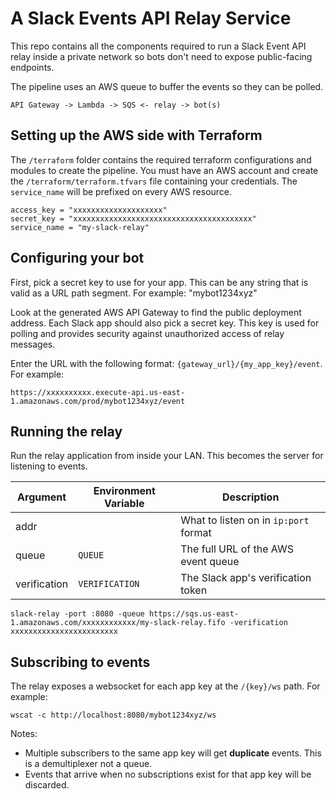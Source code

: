 # A Slack Events API Relay Service

This repo contains all the components required to run a Slack Event API relay inside a private network so
bots don't need to expose public-facing endpoints.

The pipeline uses an AWS queue to buffer the events so they can be polled.

```
API Gateway -> Lambda -> SQS <- relay -> bot(s)
```


## Setting up the AWS side with Terraform

The `/terraform` folder contains the required terraform configurations and modules to create the pipeline. You must have an AWS account
and create the `/terraform/terraform.tfvars` file containing your credentials. The `service_name` will be prefixed on every AWS resource.

```
access_key = "xxxxxxxxxxxxxxxxxxxx"
secret_key = "xxxxxxxxxxxxxxxxxxxxxxxxxxxxxxxxxxxxxxxx"
service_name = "my-slack-relay"
```

## Configuring your bot

First, pick a secret key to use for your app. This can be any string that is valid as a URL path segment. For example: "mybot1234xyz"

Look at the generated AWS API Gateway to find the public deployment address. Each Slack app should also pick a secret key. This key is used for polling and provides security against unauthorized access of relay messages.

Enter the URL with the following format: `{gateway_url}/{my_app_key}/event`. For example:

```
https://xxxxxxxxxx.execute-api.us-east-1.amazonaws.com/prod/mybot1234xyz/event
```

## Running the relay

Run the relay application from inside your LAN. This becomes the server for listening to events.

| Argument     | Environment Variable | Description                           |
| ------------ | -------------------- | ------------------------------------- |
| addr         |                      | What to listen on in `ip:port` format |
| queue        | `QUEUE`              | The full URL of the AWS event queue   |
| verification | `VERIFICATION`       | The Slack app's verification token    |


```
slack-relay -port :8080 -queue https://sqs.us-east-1.amazonaws.com/xxxxxxxxxxxx/my-slack-relay.fifo -verification xxxxxxxxxxxxxxxxxxxxxxxx
```

## Subscribing to events

The relay exposes a websocket for each app key at the `/{key}/ws` path. For example:

```
wscat -c http://localhost:8080/mybot1234xyz/ws
```

Notes:
* Multiple subscribers to the same app key will get **duplicate** events. This is a demultiplexer not a queue.
* Events that arrive when no subscriptions exist for that app key will be discarded.

